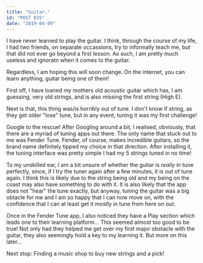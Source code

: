 ```yaml
---
title: "Guitar."
id: "POST 035"
date: "2019-04-09"
---
```


I have never learned to play the guitar. I think, through the course of my life, I had two friends, on separate occassions, try to informally teach me, but that did not ever go beyond a first lesson. As such, I am pretty much useless and ignoratn when it comes to the guitar. 

Regardless, I am hoping this will soon change. On the internet, you can learn anything, guitar being one of them! 

First off, I have loaned my mothers old acoustic guitar which has, I am guessing, very old strings, and is also missing the first string (High E). 

Next is that, this thing was/is horribly out of tune. I don't know if string, as they get older "lose" tune, but in any event, tuning it was my first challenge! 

Google to the rescue! After Googling around a bit, I realised, obviously, that there are a myriad of tuning apps out there. The only name that stuck out to me was Fender Tune. Fender, of course, makes incredible guitars, so the brand name definitely tipped my choice in that direction. After installing it, the tuning interface was pretty simple I had my 5 strings tuned in no time! 

To my unskilled ear, I am a bit unsure of whether the guitar is *really* in tune perfectly, since, if I try the tuner again after a few minutes, it is out of tune again. I think this is likely due to the string being old and my being on the coast may also have something to do with it. It is also likely that the app does not "hear" the tune exactly, but anyway, tuning the guitar was a big obtacle for me and I am so happy that I can now move on, with the confidence that I can at least get it mostly in tune from here on out. 

Once in the Fender Tune app, I also noticed they have a Play section which leads one to their learning platform... This seemed almost too good to be true! Not only had they helped me get over my first major obstacle with the guitar, they also seemingly hold a key to my learning it. But more on this later... 

Next stop: Finding a music shop to buy new strings and a pick! 